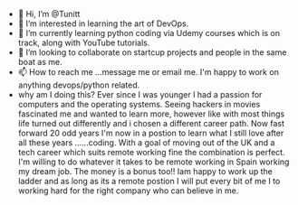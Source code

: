 - 👋 Hi, I’m @Tunitt
- 👀 I’m interested in learning the art of DevOps. 
- 🌱 I’m currently learning python coding via Udemy courses which is on track, along with YouTube tutorials. 
- 💞️ I’m looking to collaborate on startcup projects and people in the same boat as me. 
- 📫 How to reach me ...message me or email me. I'm happy to work on anything devops/python related.
- why am I doing this?
Ever since I was younger I had a passion for computers and the operating systems. Seeing hackers in movies fascinated me and wanted to learn more, however like with most things
life turned out differently and i chosen a different career path. Now fast forward 20 odd years I'm now in a postion to learn what I still love after all these years
......coding. With a goal of moving out of the UK and a tech career which suits remote working fine the combination is perfect. I'm willing to do whatever it takes to be
  remote working in Spain working my dream job. The money is a bonus too!! Iam happy to work up the ladder and as long as its a remote postion I will put every bit of me I to
  working hard for the right company who can believe in me. 

<!---
Tunitt/Tunitt is a ✨ special ✨ repository because its `README.md` (this file) appears on your GitHub profile.
You can click the Preview link to take a look at your changes.
--->
